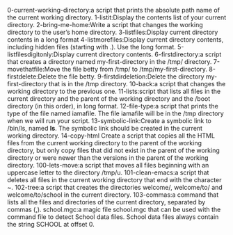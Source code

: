 0-current-working-directory:a script that prints the absolute path name of the current working directory.
1-listit:Display the contents list of your current directory.
2-bring-me-home:Write a script that changes the working directory to the user’s home directory.
3-listfiles:Display current directory contents in a long format
4-listmorefiles:Display current directory contents, including hidden files (starting with .). Use the long format.
5-listfilesdigitonly:Display current directory contents.
6-firstdirectory:a script that creates a directory named my-first-directory in the /tmp/ directory.
7-movethatfile:Move the file betty from /tmp/ to /tmp/my-first-directory.
8-firstdelete:Delete the file betty.
9-firstdirdeletion:Delete the directory my-first-directory that is in the /tmp directory.
10-back:a script that changes the working directory to the previous one.
11-lists:script that lists all files in the current directory and the parent of the working directory and the /boot directory (in this order), in long format.
12-file-type:a script that prints the type of the file named iamafile. The file iamafile will be in the /tmp directory when we will run your script.
13-symbolic-link:Create a symbolic link to /bin/ls, named __ls__. The symbolic link should be created in the current working directory.
14-copy-html Create a script that copies all the HTML files from the current working directory to the parent of the working directory, but only copy files that did not exist in the parent of the working directory or were newer than the versions in the parent of the working directory.
100-lets-move:a script that moves all files beginning with an uppercase letter to the directory /tmp/u.
101-clean-emacs:a script that deletes all files in the current working directory that end with the character ~.
102-tree:a script that creates the directories welcome/, welcome/to/ and welcome/to/school in the current directory.
103-commas:a command that lists all the files and directories of the current directory, separated by commas (,).
school.mgc:a magic file school.mgc that can be used with the command file to detect School data files. School data files always contain the string SCHOOL at offset 0.

